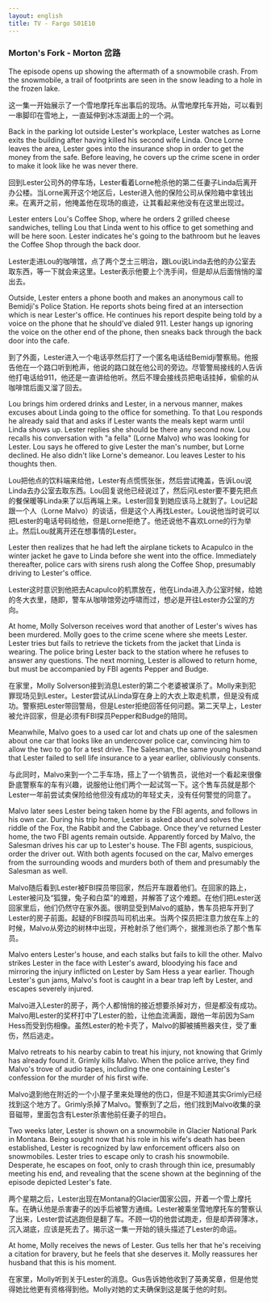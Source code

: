 ```yaml
---
layout: english
title: TV - Fargo S01E10
---
```


<h3>Morton's Fork - Morton 岔路</h3>
<p>The episode opens up showing the aftermath of a snowmobile crash. From the snowmobile, a trail of footprints are seen in the snow leading to a hole in the frozen lake.</p>

<div>这一集一开始展示了一个雪地摩托车出事后的现场。从雪地摩托车开始，可以看到一串脚印在雪地上，一直延伸到冰冻湖面上的一个洞。</div>

<p>Back in the parking lot outside Lester's workplace, Lester watches as Lorne exits the building after having killed his second wife Linda. Once Lorne leaves the area, Lester goes into the insurance shop in order to get the money from the safe. Before leaving, he covers up the crime scene in order to make it look like he was never there.</p>

<div>回到Lester公司外的停车场，Lester看着Lorne枪杀他的第二任妻子Linda后离开办公楼。当Lorne离开这个地区后，Lester进入他的保险公司从保险箱中拿钱出来。在离开之前，他掩盖他在现场的痕迹，让其看起来他没有在这里出现过。</div>

<p>Lester enters Lou's Coffee Shop, where he orders 2 grilled cheese sandwiches, telling Lou that Linda went to his office to get something and will be here soon. Lester indicates he's going to the bathroom but he leaves the Coffee Shop through the back door.</p>

<div>Lester走进Lou的咖啡馆，点了两个芝士三明治，跟Lou说Linda去他的办公室去取东西，等一下就会来这里。Lester表示他要上个洗手间，但是却从后面悄悄的溜出去。</div>

<p>Outside, Lester enters a phone booth and makes an anonymous call to Bemidji's Police Station. He reports shots being fired at an intersection which is near Lester's office. He continues his report despite being told by a voice on the phone that he should've dialed 911. Lester hangs up ignoring the voice on the other end of the phone, then sneaks back through the back door into the cafe.</p>

<div>到了外面，Lester进入一个电话亭然后打了一个匿名电话给Bemidji警察局。他报告他在一个路口听到枪声，他说的路口就在他公司的旁边。尽管警局接线的人告诉他打电话给911，他还是一直讲给他听。然后不理会接线员把电话挂掉，偷偷的从咖啡馆后面又溜了回去。</div>

<p>Lou brings him ordered drinks and Lester, in a nervous manner, makes excuses about Linda going to the office for something. To that Lou responds he already said that and asks if Lester wants the meals kept warm until Linda shows up. Lester replies she should be there any second now. Lou recalls his conversation with "a fella" (Lorne Malvo) who was looking for Lester. Lou says he offered to give Lester the man's number, but Lorne declined. He also didn't like Lorne's demeanor. Lou leaves Lester to his thoughts then.</p>

<div>Lou把他点的饮料端来给他，Lester有点慌慌张张，然后尝试掩盖，告诉Lou说Linda去办公室去取东西。Lou回复说他已经说过了，然后问Lester要不要先把点的餐保暖等Linda来了以后再端上来。Lester回复到她应该马上就到了。Lou记起跟一个人（Lorne Malvo）的谈话，但是这个人再找Lester。Lou说他当时说可以把Lester的电话号码给他，但是Lorne拒绝了。他还说他不喜欢Lorne的行为举止。然后Lou就离开还在想事情的Lester。</div>

<p>Lester then realizes that he had left the airplane tickets to Acapulco in the winter jacket he gave to Linda before she went into the office. Immediately thereafter, police cars with sirens rush along the Coffee Shop, presumably driving to Lester's office.</p>

<div>Lester这时意识到他把去Acapulco的机票放在，他在Linda进入办公室时候，给她的冬大衣里，随即，警车从咖啡馆旁边呼啸而过，想必是开往Lester办公室的方向。</div>

<p>At home, Molly Solverson receives word that another of Lester's wives has been murdered. Molly goes to the crime scene where she meets Lester. Lester tries but fails to retrieve the tickets from the jacket that Linda is wearing. The police bring Lester back to the station where he refuses to answer any questions. The next morning, Lester is allowed to return home, but must be accompanied by FBI agents Pepper and Budge.</p>

<div>在家里，Molly Solverson接到消息Lester的第二个老婆被谋杀了。Molly来到犯罪现场见到Lester。Lester尝试从Linda穿在身上的大衣上取走机票，但是没有成功。警察把Lester带回警局，但是Lester拒绝回答任何问题。第二天早上，Lester被允许回家，但是必须有FBI探员Pepper和Budge的陪同。</div>

<p>Meanwhile, Malvo goes to a used car lot and chats up one of the salesmen about one car that looks like an undercover police car, convincing him to allow the two to go for a test drive. The Salesman, the same young husband that Lester failed to sell life insurance to a year earlier, obliviously consents.</p>

<div>与此同时，Malvo来到一个二手车场，搭上了一个销售员，说他对一个看起来很像卧底警察车的车有兴趣，说服他让他们两个一起试驾一下。这个售车员就是那个Lester一年前尝试卖保险给他但没有成功的年轻丈夫，没有任何警觉的同意了。</div>

<p>Malvo later sees Lester being taken home by the FBI agents, and follows in his own car. During his trip home, Lester is asked about and solves the riddle of the Fox, the Rabbit and the Cabbage. Once they've returned Lester home, the two FBI agents remain outside. Apparently forced by Malvo, the Salesman drives his car up to Lester's house. The FBI agents, suspicious, order the driver out. With both agents focused on the car, Malvo emerges from the surrounding woods and murders both of them and presumably the Salesman as well.</p>

<div>Malvo随后看到Lester被FBI探员带回家，然后开车跟着他们。在回家的路上，Lester被问及“狐狸，兔子和白菜”的难题，并解答了这个难题。在他们把Lester送回家里后，他们仍然守在家外面。很明显受到Malvo的威胁，售车员把车开到了Lester的房子前面。起疑的FBI探员叫司机出来。当两个探员把注意力放在车上的时候，Malvo从旁边的树林中出现，开枪射杀了他们两个，据推测也杀了那个售车员。</div>

<p>Malvo enters Lester's house, and each stalks but fails to kill the other. Malvo strikes Lester in the face with Lester's award, bloodying his face and mirroring the injury inflicted on Lester by Sam Hess a year earlier. Though Lester's gun jams, Malvo's foot is caught in a bear trap left by Lester, and escapes severely injured.</p>

<div>Malvo进入Lester的房子，两个人都悄悄的接近想要杀掉对方，但是都没有成功。Malvo用Lester的奖杯打中了Lester的脸，让他血流满面，跟他一年前因为Sam Hess而受到伤相像。虽然Lester的枪卡壳了，Malvo的脚被捕熊器夹住，受了重伤，然后逃走。</div>

<p>Malvo retreats to his nearby cabin to treat his injury, not knowing that Grimly has already found it. Grimly kills Malvo. When the police arrive, they find Malvo's trove of audio tapes, including the one containing Lester's confession for the murder of his first wife.</p>

<div>Malvo退到他在附近的一个小屋子里来处理他的伤口，但是不知道其实Grimly已经找到这个地方了。Grimly杀掉了Malvo。警察到了之后，他们找到Malvo收集的录音磁带，里面包含有Lester杀害他前任妻子的坦白。</div>

<p>Two weeks later, Lester is shown on a snowmobile in Glacier National Park in Montana. Being sought now that his role in his wife's death has been established, Lester is recognized by law enforcement officers also on snowmobiles. Lester tries to escape only to crash his snowmobile. Desperate, he escapes on foot, only to crash through thin ice, presumably meeting his end, and revealing that the scene shown at the beginning of the episode depicted Lester's fate.</p>

<div>两个星期之后，Lester出现在Montana的Glacier国家公园，开着一个雪上摩托车。在确认他是杀害妻子的凶手后被警方通缉。Lester被乘坐雪地摩托车的警察认了出来，Lester尝试逃跑但是翻了车。不顾一切的他尝试跑走，但是却弄碎薄冰，沉入湖底，应该是死去了。揭示这一集一开始的镜头描述了Lester的命运。</div>

<p>At home, Molly receives the news of Lester. Gus tells her that he's receiving a citation for bravery, but he feels that she deserves it. Molly reassures her husband that this is his moment.</p>

<div>在家里，Molly听到关于Lester的消息。Gus告诉她他收到了英勇奖章，但是他觉得她比他更有资格得到他。Molly对她的丈夫确保到这是属于他的时刻。</div>

<script>
var note = {};
note["status"] = "{{ page.title }}";
note[1] = {};
note[1]['structure'] = {
	'1-4':'SV',
	'5-11':'with a scene that shows the aftermath 的简化形容词从句',
	'12-14':'副词短语',
	'16-24':'SVC',
	'25-28':'footprints which leads 的简化形容词从句',
	'29-32':'which is in the hole 的简化形容词从句',
}
note[1]['pos'] = {
}
note[2] = {};
note[2]['structure'] = {
	'1':'副词 In or into the past. back in the day, or back in the someplace',
	'2-5':'副词短语',
	'6-8':'which is outside 的简化形容词从句',
	'10-11':'SV',
	'12-23':'副词从句',
	'24-28':'副词从句',
	'29-30':'SV',
	'31-34':'副词短语',
	'35-43':'in order that he is to 简化副词从句',
	'44-45':'简化副词从句',
	'46-51':'SVO',
	'52-56':'in order that he is to 简化副词从句',
	'55-57':'SVC-使祈动词make -> to look',
	'58-62':'副词短语,like后接名词从句',
}
note[2]['pos'] = {
	'17-23':'副词从句的简化副词从句',
}
note[3] = {};
note[3]['structure'] = {
	'1-5':'SVO',
	'7-13':'形容词从句',
	'14-15':'then he tells Lou 的简化副词从句',
	'17-29':'名词从句',
	'30-31':'SV',
	'32-46':'名词从句 FANBOYS的A连接句子',
}
note[3]['pos'] = {
	
}
note[4] = {};
note[4]['structure'] = {
	'1-16':'FANBOYS的A连接句子',
	'17-21':'SVOC',
	'22-24':'副词短语',
	'25-29':'形容词从句',
	'30-33':'SVO',
	'34-42':'副词短语',
	'43-47':'told 的名词从句',
	'48-50':'SV',
	'51-60':'while he ignores的简化副词从句',
	'61-70':'(S)V',
}
note[4]['pos'] = {
	
}
note[5] = {};
note[5]['structure'] = {
	'1-5':'SVOO',
	'7-14':'SVO',
	'15-22':'副词短语',
	'23-24':'副词短语',
	'25-26':'SV',
	'27-30':'名词从句',
	'31-32':'FANBOYS的A连接句子',
	'33-39':'名词从句SVOC',
	'40-43':'名词从句的副词从句',
	'44-45':'SV',
	'46-52':'名词从句',
	'53-56':'SVO',
	'57-61':'副词短语',
	'62-66':'形容词从句',
	'67-68':'SV',
	'69-76':'名词从句',
	'77-79':'FANBOYS的B连接句子',
	'80-85':'SVO',
	'86-88':'SVO',
	'89-91':'副词短语',
}
note[5]['pos'] = {
	'8-12':'who is in a nervous manner 的简化形容词从句',
	'17-18':' who is 的简化形容词从句',
}
note[6] = {};
note[6]['structure'] = {
	'1-3':'SV',
	'4-16':'名词从句',
	'17-20':'形容词从句',
	'21-26':'副词从句',
	'27-38':'SV',
	'39-43':'which presumably drive to 的简化形容词从句',
}
note[6]['pos'] = {
	
}
note[7] = {};
note[7]['structure'] = {
	'1-7':'SVO',
	'8-15':'名词从句',
	'16-21':'SV',
	'22-25':'形容词从句',
	'27-33':'SVO',
	'34-36':'副词短语',
	'37-40':'形容词从句',
	'41-48':'SVO',
	'49-55':'形容词从句SVO',
	'59-61':'SVC',
	'62-64':'so that he is to return home 的简化副词从句',
	'65-68':'FANBOYS的B连接句子',
	'69-74':'副词短语',
}
note[7]['pos'] = {
	'45-46':'介词短语',
	
}
note[8] = {};
note[8]['structure'] = {
	'3-19':'FANBOYS的A连接句子',
	'20-26':'名词从句',
	'27-28':'who then? convinces him 的简化形容词?副词?从句',
	'29-38':'SVOC',
	'39-40':'S',
	'41-44':'同位语',
	'45-55':'形容词从句',
	'56-57':'V',
}
note[8]['pos'] = {
	
}
note[9] = {};
note[9]['structure'] = {
	'1-4':'SVO',
	'5-11':'简化形容词从句',
	'13-18':'FANBOYS的A连接句子',
	'19-38':'FANBOYS的A连接句子',
	'39-43':'副词从句',
	'44-49':'SV',
	'51-53':'简化形容词从句',
	'54-62':'SVO',
	'63-70':'SVOC',
	'71-77':'副词从句',
	'78-94':'FANBOYS的A连接句子',
}

note[9]['pos'] = {
	'59-60':'介词短语',
	'66':'简化形容词从句',
}
note[10] = {};
note[10]['structure'] = {
	'1-14':'FANBOYS的A连接句子',
	'15-23':'SVO',
	'24-30':'简化从句 FANBOYS的A连接句子',
	'31-39':'简化形容词从句',
	'40-43':'副词从句',
	'44-50':'SVC',
	'52-54':'简化形容词从句',
	'55-58':'FANBOYS的A连接句子',

}
note[11] = {};
note[11]['structure'] = {
	'1-10':'SV in order that he is to treat 简化副词从句',
	'12-13':'简化从句',
	'14-19':'名词从句',
	'20-22':'SVO',
	'23-26':'副词从句',
	'27-33':'SVO',
	'34-36':'which includes 的简化形容词从句',
	'37-46':'which contains 的简化形容词从句',
}
note[11]['pos'] = {
	
}
note[12] = {};
note[12]['structure'] = {
	'1-10':'SVC',
	'11-16':'副词短语',
	'17-18':'who is being sought 简化形容词从句',
	'19-29':'副词从句',
	'30-39':'SVC',
	'40-48':'only 当连接词,类似于but',
	'49-59':'only 当连接词,类似于but',
	'60-63':'简化句子',
	'64-65':'简化句子',
	'66-78':'名词从句',
}
note[12]['pos'] = {
	
}
note[13] = {};
note[13]['structure'] = {
	'1-9':'SVO',
	'10-12':'SVO',
	'13-19':'名词从句',
	'20-26':'FANBOYS的B连接句子, 名词从句',
	'27-35':'SVO 名词从句',
}
note[13]['pos'] = {

}

</script>